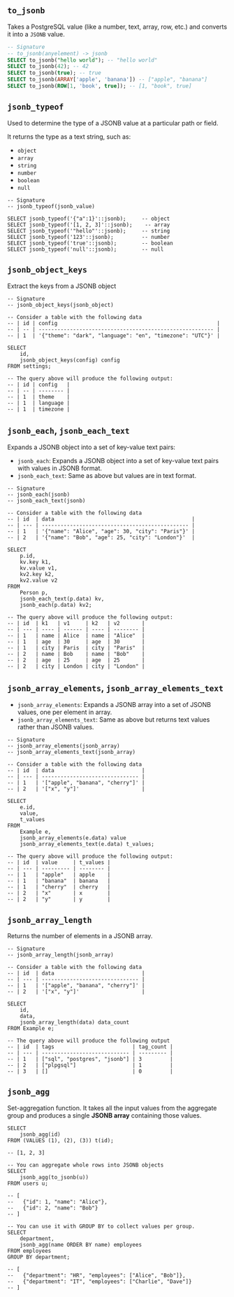 ## `to_jsonb`
Takes a PostgreSQL value (like a number, text, array, row, etc.) and converts it into a `JSONB` value.
```SQL
-- Signature
-- to_jsonb(anyelement) -> jsonb
SELECT to_jsonb("hello world"); -- "hello world"
SELECT to_jsonb(42); -- 42
SELECT to_jsonb(true); -- true
SELECT to_jsonb(ARRAY['apple', 'banana']) -- ["apple", "banana"]
SELECT to_jsonb(ROW[1, 'book', true]); -- [1, "book", true]
```
## `jsonb_typeof`
Used to determine the type of a JSONB value at a particular path or field.

It returns the type as a text string, such as:
- `object`
- `array`
- `string`
- `number`
- `boolean`
- `null`
```PostgreSQL
-- Signature
-- jsonb_typeof(jsonb_value)

SELECT jsonb_typeof('{"a":1}'::jsonb);     -- object
SELECT jsonb_typeof('[1, 2, 3]'::jsonb);    -- array
SELECT jsonb_typeof('"hello"'::jsonb);     -- string
SELECT jsonb_typeof('123'::jsonb);         -- number
SELECT jsonb_typeof('true'::jsonb);        -- boolean
SELECT jsonb_typeof('null'::jsonb);        -- null
```
## `jsonb_object_keys`
Extract the keys from a JSONB object
```PostgreSQL
-- Signature
-- jsonb_object_keys(jsonb_object)

-- Consider a table with the following data
-- | id | config                                                   |
-- | -- | -------------------------------------------------------- |
-- | 1  | '{"theme": "dark", "language": "en", "timezone": "UTC"}' |

SELECT
	id,
	jsonb_object_keys(config) config
FROM settings;

-- The query above will produce the following output:
-- | id | config   |
-- | -- | -------- |
-- | 1  | theme    |
-- | 1  | language |
-- | 1  | timezone |
```
## `jsonb_each`, `jsonb_each_text`
Expands a JSONB object into a set of key-value text pairs:
- `jsonb_each`: Expands a JSONB object into a set of key-value text pairs with values in JSONB format.
- `jsonb_each_text`: Same as above but values are in text format.
```PostgreSQL
-- Signature
-- jsonb_each(jsonb)
-- jsonb_each_text(jsonb)

-- Consider a table with the following data
-- | id  | data                                            |
-- | --- | ----------------------------------------------- |
-- | 1   | '{"name": "Alice", "age": 30, "city": "Paris"}' |
-- | 2   | '{"name": "Bob", "age": 25, "city": "London"}'  |

SELECT
	p.id,
	kv.key k1,
	kv.value v1,
	kv2.key k2,
	kv2.value v2
FROM
	Person p,
	jsonb_each_text(p.data) kv,
	jsonb_each(p.data) kv2;

-- The query above will produce the following output:
-- | id  | k1   | v1     | k2   | v2       |
-- | --- | ---- | ------ | ---- | -------- |
-- | 1   | name | Alice  | name | "Alice"  |
-- | 1   | age  | 30     | age  | 30       |
-- | 1   | city | Paris  | city | "Paris"  |
-- | 2   | name | Bob    | name | "Bob"    |
-- | 2   | age  | 25     | age  | 25       |
-- | 2   | city | London | city | "London" |
```
## `jsonb_array_elements`, `jsonb_array_elements_text`
- `jsonb_array_elements`: Expands a JSONB array into a set of JSONB values, one per element in array.
- `jsonb_array_elements_text`: Same as above but returns text values rather than JSONB values.
```PostgreSQL
-- Signature
-- jsonb_array_elements(jsonb_array)
-- jsonb_array_elements_text(jsonb_array)

-- Consider a table with the following data
-- | id  | data                            |
-- | --- | ------------------------------- |
-- | 1   | '["apple", "banana", "cherry"]' |
-- | 2   | '["x", "y"]'                    |

SELECT
	e.id,
	value,
	t_values
FROM
	Example e,
	jsonb_array_elements(e.data) value
	jsonb_array_elements_text(e.data) t_values;

-- The query above will produce the following output:
-- | id  | value     | t_values |
-- | --- | --------- | -------- |
-- | 1   | "apple"   | apple    |
-- | 1   | "banana"  | banana   | 
-- | 1   | "cherry"  | cherry   |
-- | 2   | "x"       | x        |
-- | 2   | "y"       | y        |
```
## `jsonb_array_length`
Returns the number of elements in a JSONB array.
```PostgreSQL
-- Signature
-- jsonb_array_length(jsonb_array)

-- Consider a table with the following data
-- | id  | data                            |
-- | --- | ------------------------------- |
-- | 1   | '["apple", "banana", "cherry"]' |
-- | 2   | '["x", "y"]'                    |

SELECT
	id,
	data,
	jsonb_array_length(data) data_count
FROM Example e;

-- The query above will produce the following output
-- | id  | tags                         | tag_count |
-- | --- | ---------------------------- | --------- |
-- | 1   | ["sql", "postgres", "jsonb"] | 3         |
-- | 2   | ["plpgsql"]                  | 1         |
-- | 3   | []                           | 0         |
```
## `jsonb_agg`
Set-aggregation function. It takes all the input values from the aggregate group and produces a single **JSONB array** containing those values.
```PostgreSQL
SELECT
	jsonb_agg(id)
FROM (VALUES (1), (2), (3)) t(id);

-- [1, 2, 3]

-- You can aggregate whole rows into JSONB objects
SELECT
	jsonb_agg(to_jsonb(u))
FROM users u;

-- [
--   {"id": 1, "name": "Alice"},
--   {"id": 2, "name": "Bob"}
-- ]

-- You can use it with GROUP BY to collect values per group.
SELECT
	department,
	jsonb_agg(name ORDER BY name) employees
FROM employees
GROUP BY department;

-- [
--   {"department": "HR", "employees": ["Alice", "Bob"]},
--   {"department": "IT", "employees": ["Charlie", "Dave"]}
-- ]
```